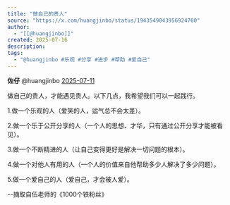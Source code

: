 ```yaml
---
title: "做自己的贵人"
source: "https://x.com/huangjinbo/status/1943549043956924760"
author:
  - "[[@huangjinbo]]"
created: 2025-07-16
description:
tags:
  - "@huangjinbo #乐观 #分享 #进步 #帮助 #爱自己"
---
```

**佐仔** @huangjinbo [2025-07-11](https://x.com/huangjinbo/status/1943549043956924760)

做自己的贵人，才能遇见贵人。以下几点，我希望我们可以一起践行。

1.做一个乐观的人（爱笑的人，运气总不会太差）。

2.做一个乐于公开分享的人（一个人的思想、才华，只有通过公开分享才能被看见）。

3.做一个不断精进的人（让自己变得更好是解决一切问题的根本）。

4.做一个对他人有用的人（一个人的价值来自他帮助多少人解决了多少问题）。

5.做一个爱自己的人（爱自己，才会被人爱）。

\--摘取自伍老师的《1000个铁粉丝》